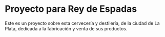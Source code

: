 # Proyecto para Rey de Espadas

Este es un proyecto sobre esta cervecería y destilería, de la ciudad de La Plata, dedicada a la fabricación y venta de sus productos.